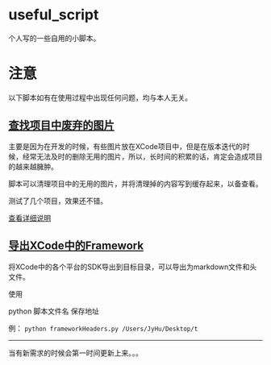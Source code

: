 # useful_script

个人写的一些自用的小脚本。

# 注意

以下脚本如有在使用过程中出现任何问题，均与本人无关。

## [查找项目中废弃的图片](https://github.com/JyHu/useful_script/tree/master/Scripts/查找项目中废弃的图片)

主要是因为在开发的时候，有些图片放在XCode项目中，但是在版本迭代的时候，经常无法及时的删除无用的图片，所以，长时间的积累的话，肯定会造成项目的越来越臃肿。

脚本可以清理项目中的无用的图片，并将清理掉的内容写到缓存起来，以备查看。

测试了几个项目，效果还不错。

[查看详细说明](https://github.com/JyHu/useful_script/blob/master/Scripts/查找项目中废弃的图片/Note.md)

## [导出XCode中的Framework](https://github.com/JyHu/useful_script/tree/master/Scripts/XCode中Frameworks导出)

将XCode中的各个平台的SDK导出到目标目录，可以导出为markdown文件和头文件。

使用

python 脚本文件名 保存地址

例：
`python frameworkHeaders.py /Users/JyHu/Desktop/t`

***

当有新需求的时候会第一时间更新上来。。。
